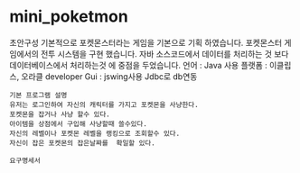 # mini_poketmon

초안구성
	기본적으로 포켓몬스터라는 게임을 기본으로 기획 하였습니다.
	포켓몬스터 게임에서의 전투 시스템을 구현 했습니다.
	자바 소스코드에서 데이터를 처리하는 것 보다 데이터베이스에서 처리하는것 에 중점을 두었습니다.
	언어 : Java 사용
	플랫폼 : 이클립스, 오라클 developer
	Gui : jswing사용
	Jdbc로 db연동

	기본 프로그램 설명
	유저는 로그인하여 자신의 캐릭터를 가지고 포켓몬을 사냥한다.
	포켓몬을 잡거나 사냥 할수 있다.
	아이템을 상점에서 구입해 사냥할때 쓸수있다.
	자신의 레벨이나 포켓몬 레벨을 랭킹으로 조회할수 있다.
	자신이 잡은 포켓몬의 잡은날짜를  확일할 있다.
	
	요구명세서
	
